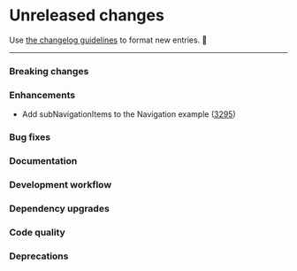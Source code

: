 # Unreleased changes

Use [the changelog guidelines](https://git.io/polaris-changelog-guidelines) to format new entries. 💜

---

### Breaking changes

### Enhancements

- Add subNavigationItems to the Navigation example ([3295](https://github.com/Shopify/polaris-react/pull/3295))

### Bug fixes

### Documentation

### Development workflow

### Dependency upgrades

### Code quality

### Deprecations
